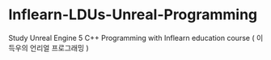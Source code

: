 # Inflearn-LDUs-Unreal-Programming
Study Unreal Engine 5 C++ Programming with Inflearn education course ( 이득우의 언리얼 프로그래밍 )
